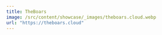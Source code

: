 ```yaml
---
title: TheBoars
image: /src/content/showcase/_images/theboars.cloud.webp
url: "https://theboars.cloud"
---
```

